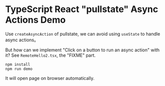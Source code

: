 TypeScript React "pullstate" Async Actions Demo
==================================================

Use `createAsyncAction` of pullstate, we can avoid using `useState` to handle async actions。

But how can we implement "Click on a button to run an async action" with it?
See `RemoteHello2.tsx`, the "FIXME" part.

```
npm install
npm run demo
```

It will open page on browser automatically.
